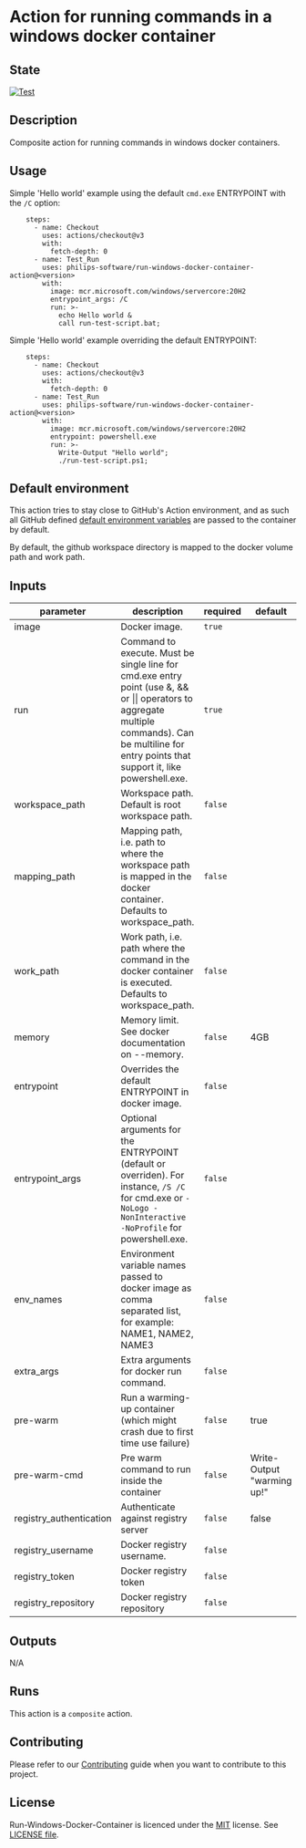 
# Action for running commands in a windows docker container

## State

[![Test](https://github.com/philips-software/run-windows-docker-container-action/actions/workflows/test.yml/badge.svg)](https://github.com/philips-software/run-windows-docker-container-action/actions/workflows/test.yml)

## Description

Composite action for running commands in windows docker containers.

## Usage

Simple 'Hello world' example using the default `cmd.exe` ENTRYPOINT with the `/C` option:
```
    steps:
      - name: Checkout
        uses: actions/checkout@v3
        with:
          fetch-depth: 0
      - name: Test_Run
        uses: philips-software/run-windows-docker-container-action@<version>
        with:
          image: mcr.microsoft.com/windows/servercore:20H2
          entrypoint_args: /C
          run: >-
            echo Hello world & 
            call run-test-script.bat;
```

Simple 'Hello world' example overriding the default ENTRYPOINT:
```
    steps:
      - name: Checkout
        uses: actions/checkout@v3
        with:
          fetch-depth: 0
      - name: Test_Run
        uses: philips-software/run-windows-docker-container-action@<version>
        with:
          image: mcr.microsoft.com/windows/servercore:20H2
          entrypoint: powershell.exe
          run: >-
            Write-Output "Hello world";
            ./run-test-script.ps1;
```

## Default environment

This action tries to stay close to GitHub's Action environment, and
as such all GitHub defined [default environment variables](https://docs.github.com/en/actions/writing-workflows/choosing-what-your-workflow-does/store-information-in-variables#default-environment-variables) are passed
to the container by default.

By default, the github workspace directory is mapped to the docker volume path
and work path.

<!-- action-docs-inputs -->
## Inputs

| parameter | description | required | default |
| - | - | - | - |
| image | Docker image. | `true` |  |
| run | Command to execute. Must be single line for cmd.exe entry point (use &, && or \|\| operators to aggregate multiple commands). Can be multiline for entry points that support it, like powershell.exe. | `true` |  |
| workspace_path | Workspace path. Default is root workspace path. | `false` |  |
| mapping_path | Mapping path, i.e. path to where the workspace path is mapped in the docker container. Defaults to workspace_path. | `false` |  |
| work_path | Work path, i.e. path where the command in the docker container is executed. Defaults to workspace_path. | `false` |  |
| memory | Memory limit. See docker documentation on --memory. | `false` | 4GB |
| entrypoint | Overrides the default ENTRYPOINT in docker image. | `false` |  |
| entrypoint_args | Optional arguments for the ENTRYPOINT (default or overriden). For instance, `/S /C` for cmd.exe or `-NoLogo -NonInteractive -NoProfile` for powershell.exe. | `false` |  |
| env_names | Environment variable names passed to docker image as comma separated list, for example: NAME1, NAME2, NAME3 | `false` |  |
| extra_args | Extra arguments for docker run command. | `false` |  |
| pre-warm | Run a warming-up container (which might crash due to first time use failure) | `false` | true |
| pre-warm-cmd | Pre warm command to run inside the container | `false` | Write-Output "warming up!" |
| registry_authentication | Authenticate against registry server | `false` | false |
| registry_username | Docker registry username. | `false` |  |
| registry_token | Docker registry token | `false` |  |
| registry_repository | Docker registry repository | `false` |  |


<!-- action-docs-outputs -->
## Outputs

N/A

<!-- action-docs-runs -->
## Runs

This action is a `composite` action.


<!-- action-docs-runs -->

## Contributing

Please refer to our [Contributing](CONTRIBUTING.md) guide when you want to contribute to this project.

## License

Run-Windows-Docker-Container is licenced under the [MIT](https://choosealicense.com/licenses/mit/) license. See [LICENSE file](LICENSE).
